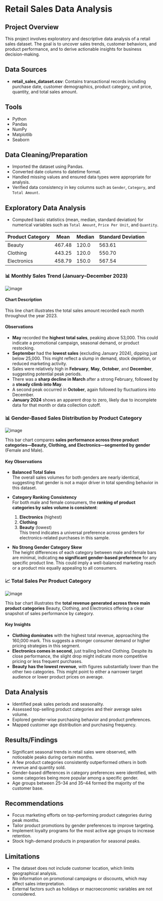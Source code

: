 # Retail Sales Data Analysis

## Project Overview
This project involves exploratory and descriptive data analysis of a retail sales dataset. The goal is to uncover sales trends, customer behaviors, and product performance, and to derive actionable insights for business decision-making.

## Data Sources
- **retail_sales_dataset.csv**: Contains transactional records including purchase date, customer demographics, product category, unit price, quantity, and total sales amount.

## Tools
- Python
- Pandas
- NumPy
- Matplotlib
- Seaborn

## Data Cleaning/Preparation
- Imported the dataset using Pandas.
- Converted date columns to datetime format.
- Handled missing values and ensured data types were appropriate for analysis.
- Verified data consistency in key columns such as `Gender`, `Category`, and `Total Amount`.

## Exploratory Data Analysis
- Computed basic statistics (mean, median, standard deviation) for numerical variables such as `Total Amount`, `Price Per Unit`, and `Quantity`.

| Product Category | Mean              | Median | Standard Deviation   |
|------------------|-------------------|--------|-----------------------|
| Beauty           | 467.48            | 120.0  | 563.61                |
| Clothing         | 443.25            | 120.0  | 550.70                |
| Electronics      | 458.79            | 150.0  | 567.54                |

  ### 📊 Monthly Sales Trend (January–December 2023)
  ![image](https://github.com/user-attachments/assets/f6f59d46-a8ba-46c5-9d6e-89d6dd0e8715)

#### Chart Description
This line chart illustrates the total sales amount recorded each month throughout the year 2023.

#### Observations
- **May** recorded the **highest total sales**, peaking above 53,000. This could indicate a promotional campaign, seasonal demand, or product restocking.
- **September** had the **lowest sales** (excluding January 2024), dipping just below 25,000. This might reflect a slump in demand, stock depletion, or reduced marketing activity.
- Sales were relatively high in **February**, **May**, **October**, and **December**, suggesting potential peak periods.
- There was a **sharp decline in March** after a strong February, followed by a **steady climb into May**.
- A second peak occurred in **October**, again followed by fluctuations into December.
- **January 2024** shows an apparent drop to zero, likely due to incomplete data for that month or data collection cutoff.

### 📊 Gender-Based Sales Distribution by Product Category
  ![image](https://github.com/user-attachments/assets/5165f892-3814-4ded-9e0d-09da7434720b)

This bar chart compares **sales performance across three product categories—Beauty, Clothing, and Electronics—segmented by gender** (Female and Male).

#### Key Observations

- **Balanced Total Sales**  
  The overall sales volumes for both genders are nearly identical, suggesting that gender is not a major driver in total spending behavior in this dataset.

- **Category Ranking Consistency**  
  For both male and female consumers, the **ranking of product categories by sales volume is consistent**:
  1. **Electronics** (highest)
  2. **Clothing**
  3. **Beauty** (lowest)  
  This trend indicates a universal preference across genders for electronics-related purchases in this sample.

- **No Strong Gender Category Skew**  
  The height differences of each category between male and female bars are minimal, indicating **no significant gender-based preference** for any specific product line. This could imply a well-balanced marketing reach or a product mix equally appealing to all consumers.


### 📈 Total Sales Per Product Category
  ![image](https://github.com/user-attachments/assets/365c1c0c-7938-4784-8995-dbb9555e9900)

This bar chart illustrates the **total revenue generated across three main product categories** Beauty, Clothing, and Electronics offering a clear snapshot of sales performance by category.

#### Key Insights

- **Clothing dominates** with the highest total revenue, approaching the 160,000 mark. This suggests a stronger consumer demand or higher pricing strategies in this segment.
- **Electronics comes in second**, just trailing behind Clothing. Despite its close performance, the slight drop might indicate more competitive pricing or less frequent purchases.
- **Beauty has the lowest revenue**, with figures substantially lower than the other two categories. This might point to either a narrower target audience or lower product prices on average.
## Data Analysis
- Identified peak sales periods and seasonality.
- Assessed top-selling product categories and their average sales volume.
- Explored gender-wise purchasing behavior and product preferences.
- Mapped customer age distribution and purchasing frequency.

## Results/Findings
- Significant seasonal trends in retail sales were observed, with noticeable peaks during certain months.
- A few product categories consistently outperformed others in both revenue and quantity sold.
- Gender-based differences in category preferences were identified, with some categories being more popular among a specific gender.
- Age groups between 25–34 and 35–44 formed the majority of the customer base.

## Recommendations
- Focus marketing efforts on top-performing product categories during peak months.
- Tailor product promotions by gender preferences to improve targeting.
- Implement loyalty programs for the most active age groups to increase retention.
- Stock high-demand products in preparation for seasonal peaks.

## Limitations
- The dataset does not include customer location, which limits geographical analysis.
- No information on promotional campaigns or discounts, which may affect sales interpretation.
- External factors such as holidays or macroeconomic variables are not considered.


